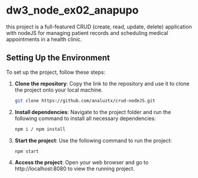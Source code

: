 # dw3_node_ex02_anapupo
this project is a full-featured CRUD (create, read, update, delete) application with nodeJS for managing patient records and scheduling medical appointments in a health clinic.

## Setting Up the Environment

To set up the project, follow these steps:

1. **Clone the repository**: Copy the link to the repository and use it to clone the project onto your local machine.
   ```bash
   git clone https://github.com/analuztx/crud-nodeJS.git

2. **Install dependencies**: Navigate to the project folder and run the following command to install all necessary dependencies:
    ```bash
    npm i / npm install

3. **Start the project**: Use the following command to run the project:
    ```bash
    npm start

4. **Access the project**: Open your web browser and go to http://localhost:8080 to view the running project.
